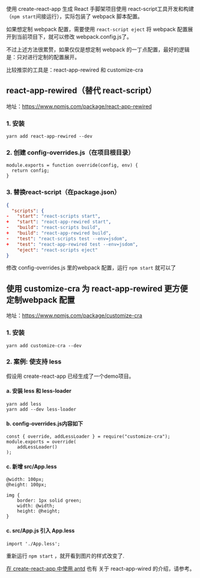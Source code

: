 使用 create-react-app 生成 React 手脚架项目使用 react-script工具开发和构建（`npm start`间接运行），实际包装了 webpack 脚本配置。

如果想定制 webpack 配置，需要使用  `react-script eject` 将 webpack 配置展开到当前项目下，就可以修改 webpack.config.js了。 

不过上述方法很累赘，如果仅仅是想定制 webpack 的一丁点配置，最好的逻辑是：只对进行定制的配置展开。

比较推崇的工具是：react-app-rewired 和 customize-cra

## react-app-rewired（替代 react-script）

地址：https://www.npmjs.com/package/react-app-rewired

### 1. 安装
```
yarn add react-app-rewired --dev
```
### 2. 创建 config-overrides.js（在项目根目录）

```
module.exports = function override(config, env) {
  return config;
}
```
### 3. 替换react-script（在package.json）

```json
{
  "scripts": {
-   "start": "react-scripts start",
+   "start": "react-app-rewired start",
-   "build": "react-scripts build",
+   "build": "react-app-rewired build",
-   "test": "react-scripts test --env=jsdom",
+   "test": "react-app-rewired test --env=jsdom",
    "eject": "react-scripts eject"
}
```
修改 config-overrides.js 里的webpack 配置，运行 `npm start` 就可以了

## 使用 customize-cra 为 react-app-rewired 更方便定制webpack 配置

地址：https://www.npmjs.com/package/customize-cra

### 1. 安装
```
yarn add customize-cra --dev
```

### 2. 案例: 使支持 less

假设用 create-react-app 已经生成了一个demo项目。

#### a. 安装 less 和 less-loader

```
yarn add less
yarn add --dev less-loader
```

#### b. config-overrides.js内容如下
```
const { override, addLessLoader } = require("customize-cra");
module.exports = override(
    addLessLoader()
);
```

#### c. 新增 src/App.less

```
@width: 100px;
@height: 100px;

img {
    border: 1px solid green;
    width: @width;
    height: @height;
}
```

#### c. src/App.js 引入 App.less
```
import './App.less';
```

重新运行 `npm start` ，就开看到图片的样式改变了.

[在 create-react-app 中使用 antd](https://ant.design/docs/react/use-with-create-react-app-cn) 也有 关于 react-app-wired 的介绍，请参考。